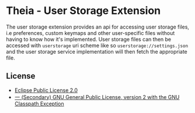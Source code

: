 # Theia - User Storage Extension

The user storage extension provides an api for accessing user storage files, i.e preferences, custom keymaps and other user-specific files without having to know how it's implemented. User storage files can then be accessed with `userstorage` uri scheme like so `userstorage://settings.json` and the user storage service implementation will then fetch the appropriate file.

## License
- [Eclipse Public License 2.0](http://www.eclipse.org/legal/epl-2.0/)
- [一 (Secondary) GNU General Public License, version 2 with the GNU Classpath Exception](https://projects.eclipse.org/license/secondary-gpl-2.0-cp)